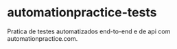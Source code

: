 # automationpractice-tests
Pratica de testes automatizados end-to-end e de api com automationpractice.com.
